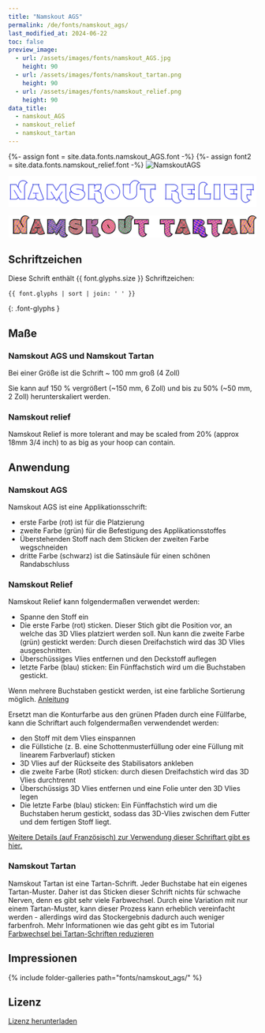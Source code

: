 ```yaml
---
title: "Namskout AGS"
permalink: /de/fonts/namskout_ags/
last_modified_at: 2024-06-22
toc: false
preview_image:
  - url: /assets/images/fonts/namskout_AGS.jpg
    height: 90
  - url: /assets/images/fonts/namskout_tartan.png
    height: 90
  - url: /assets/images/fonts/namskout_relief.png
    height: 90
data_title:
  - namskout_AGS
  - namskout_relief
  - namskout_tartan
---
```

{%- assign font = site.data.fonts.namskout_AGS.font -%}
{%- assign font2 = site.data.fonts.namskout_relief.font -%}
![NamskoutAGS](/assets/images/fonts/namskout_AGS.jpg)

![Namskout_relief](/assets/images/fonts/namskout_relief.png)

![NamskoutTartan](/assets/images/fonts/namskout_tartan.png)

## Schriftzeichen

Diese Schrift enthält  {{ font.glyphs.size }} Schriftzeichen:

```
{{ font.glyphs | sort | join: ' ' }}
```
{: .font-glyphs }

## Maße
### Namskout AGS und Namskout Tartan
Bei einer Größe ist die Schrift ~ 100 mm groß (4 Zoll)

Sie kann auf 150 % vergrößert (~150 mm, 6 Zoll) und bis zu 50% (~50 mm, 2 Zoll) herunterskaliert werden.

### Namskout relief
Namskout Relief  is more tolerant and  may  be scaled from 20% (approx 18mm 3/4 inch) to as big as your hoop can contain.

## Anwendung

### Namskout  AGS

Namskout AGS ist eine Applikationsschrift:

* erste Farbe (rot) ist für die Platzierung
* zweite Farbe (grün) für die Befestigung des Applikationsstoffes
* Überstehenden Stoff nach dem Sticken der zweiten Farbe wegschneiden
* dritte Farbe (schwarz) ist die Satinsäule für einen schönen Randabschluss

### Namskout Relief

Namskout Relief kann folgendermaßen verwendet werden:

* Spanne den Stoff ein
* Die erste Farbe (rot) sticken. Dieser Stich gibt die Position vor, an welche das 3D Vlies platziert werden soll.
  Nun kann die zweite Farbe (grün) gestickt werden: Durch diesen Dreifachstich wird das 3D Vlies ausgeschnitten.
* Überschüssiges Vlies entfernen und den Deckstoff auflegen
* letzte Farbe (blau) sticken: Ein Fünffachstich wird um die Buchstaben gestickt.

Wenn mehrere Buchstaben gestickt werden, ist eine farbliche Sortierung möglich. [Anleitung](/de/docs/lettering/#farben-sortieren)

Ersetzt man die Konturfarbe aus den grünen Pfaden durch eine Füllfarbe, kann die Schriftart auch folgendermaßen verwendendet werden:
* den Stoff mit dem Vlies einspannen
* die Füllstiche (z. B. eine Schottenmusterfüllung oder eine Füllung mit linearem Farbverlauf) sticken
* 3D Vlies auf der Rückseite des Stabilisators ankleben
* die zweite Farbe (Rot) sticken: durch diesen Dreifachstich wird das 3D Vlies durchtrennt
* Überschüssigs 3D Vlies entfernen und eine Folie unter den 3D Vlies legen
* Die letzte Farbe (blau) sticken: Ein Fünffachstich wird um die Buchstaben herum gestickt, sodass das 3D-Vlies zwischen dem Futter und dem fertigen Stoff liegt.

[Weitere Details (auf Französisch) zur Verwendung dieser Schriftart gibt es hier.](https://lyogau.over-blog.com/2024/06/broderie-en-relief-mousse-puffy-ou-autre.html)

###  Namskout Tartan

Namskout Tartan ist eine Tartan-Schrift. Jeder Buchstabe hat ein eigenes Tartan-Muster. Daher ist das Sticken dieser Schrift nichts für schwache Nerven, denn es gibt sehr viele Farbwechsel. Durch eine Variation mit nur einem Tartan-Muster, kann dieser Prozess kann erheblich vereinfacht werden - allerdings wird das Stockergebnis dadurch auch weniger farbenfroh. Mehr Informationen wie das geht gibt es im Tutorial [Farbwechsel bei Tartan-Schriften reduzieren](https://inkstitch.org/de/tutorials/make_tartan_font_easier/)

## Impressionen

{% include folder-galleries path="fonts/namskout_ags/" %}

## Lizenz

[Lizenz herunterladen](https://github.com/inkstitch/inkstitch/tree/main/fonts/namskout_AGS/LICENSE)
